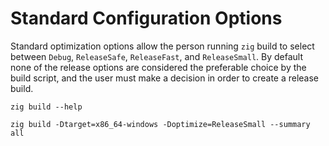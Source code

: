 # Standard Configuration Options

Standard optimization options allow the person running `zig` build to select between `Debug`, `ReleaseSafe`, `ReleaseFast`, and `ReleaseSmall`. By default none of the release options are considered the preferable choice by the build script, and the user must make a decision in order to create a release build.

`zig build --help`

`zig build -Dtarget=x86_64-windows -Doptimize=ReleaseSmall --summary all`
